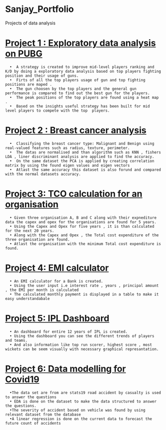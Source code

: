 # Sanjay_Portfolio
Projects of data analysis
# [Project 1 : Exploratory data analysis on PUBG](https://github.com/sanjaykumarthiyaga/Exploratory-data-analysis)
      •	 A strategy is created to improve mid-level players ranking and K/D by doing a exploratory data analysis based on top players fighting position and their usage of guns.
      •	 Firts of all the top players usage of gun and top fighting positions are maped .
      •	 The gun choosen by the top players and the general gun performance is compared to find out the best gun for the players.
      •	 The peak positions of the top players are found using a heat map .
      •	 Based on the insights useful strategy has been built for mid level players to compete with the top  players.
      
# [Project 2 : Breast cancer analysis]( https://github.com/sanjaykumarthiyaga/Breast-Cancer-Analysis )
      •	 Classifying the breast cancer type: Malignant and Benign using real-valued features such as radius, texture, perimeter.
      •	 The datas are normalised and than algorithm such as KNN , fishers LDA , liner discriminant analysis are applied to find the accuracy.
      •	 On the same dataset the PCA is applied by creating correlation matrix by using the found eigen values and eigen vectors
      •	 Atlast the same accuracy this dataset is also forund and compared with the normal datasets accuracy.
# [Project 3: TCO calculation for an organisation](https://github.com/sanjaykumarthiyaga/Total-Cost-expenditure-)
      • Given three organisation A, B and C along with their expnediture data the capex and opex for the organisations are found for 5 years.
      • Using the Capex and Opex for five years , it is than calculated for the next 20 years.
      • Along with the Capex and Opex , the Total cost expenditure of the three organisation are found. 
      • Atlast the organisation with the minimum Total cost expenditure is found.
# [Project 4: EMI calculator](https://github.com/sanjaykumarthiyaga/Total-Cost-expenditure-)
      • An EMI calculator for a Bank is created.
      • Using the user input i.e interest rate , years , principal amount , the EMI per month is calculated
      • The calculated monthly payment is displayed in a table to make it easy understandabale
     
# [Project 5: IPL Dashboard](https://onedrive.live.com/view.aspx?resid=C4E750CC99925501!1390&ithint=file%2cxlsx&authkey=!AGJ6oHuU8vdQfl4)
      • An dashboard for entire 12 years of IPL is created.
      • Using the dashboard you can see the different trends of players and teams.
      • And also information like top run scorer, highest score , most wickets can be seem visually with necessary graphical represantation.
# [Project 6: Data modelling for Covid19](https://github.com/sanjaykumarthiyaga/Data-analysis-for-stats19-road-accident-)
      •The data set are from are stats19 road accident by casualty is used to answer the questions
      • EDA is done on the dataset to make the data structured to answer the questions.
      •The severity of accident based on vehicle was found by using relevant dataset from the database
      •A linear regression is done on the current data to forecast the future count of accidents 

      
